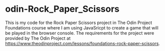 # odin-Rock_Paper_Scissors
This is my code for the Rock Paper Scissors project in The Odin Project Foundations course where I am using JavaSricpt to create a game that will be played in the browser console. The requirements for the project were provided by The Odin Project at https://www.theodinproject.com/lessons/foundations-rock-paper-scissors.
